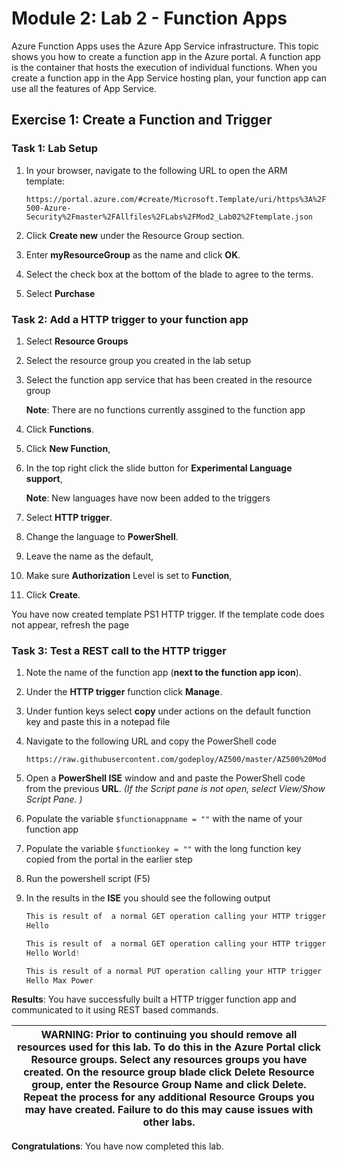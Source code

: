 
# Module 2: Lab 2 - Function Apps


Azure Function Apps uses the Azure App Service infrastructure. This topic shows you how to create a function app in the Azure portal. A function app is the container that hosts the execution of individual functions. When you create a function app in the App Service hosting plan, your function app can use all the features of App Service.

## Exercise 1: Create a Function and Trigger

### Task 1: Lab Setup

1.  In your browser, navigate to the following URL to open the ARM template:

    ```cli
    https://portal.azure.com/#create/Microsoft.Template/uri/https%3A%2F%2Fraw.githubusercontent.com%2FMicrosoftLearning%2FAZ-500-Azure-Security%2Fmaster%2FAllfiles%2FLabs%2FMod2_Lab02%2Ftemplate.json
    ```

2.  Click **Create new** under the Resource Group section.
3.  Enter **myResourceGroup** as the name and click **OK**.
4.  Select the check box at the bottom of the blade to agree to the terms.
5.  Select **Purchase**


### Task 2: Add a HTTP trigger to your function app

1.  Select **Resource Groups**

1.  Select the resource group you created in the lab setup

1.  Select the function app service that has been created in the resource group

     **Note**: There are no functions currently assgined to the function app


1.  Click **Functions**.

1.  Click **New Function**,

1.  In the top right click the slide button for **Experimental Language support**,

    **Note**: New languages have now been added to the triggers


1.  Select **HTTP trigger**.

1.  Change the language to **PowerShell**.

1.  Leave the name as the default,

1.  Make sure **Authorization** Level is set to **Function**,

1.  Click **Create**.

 You have now created template PS1 HTTP trigger. If the template code does not appear, refresh the page 

### Task 3: Test a REST call to the HTTP trigger

1.  Note the name of the function app (**next to the function app icon**).

1.  Under the **HTTP trigger** function click **Manage**.

1.  Under funtion keys select **copy** under actions on the default function key and paste this in a notepad file

1.  Navigate to the following URL and copy the PowerShell code
    
    ```cli
    https://raw.githubusercontent.com/godeploy/AZ500/master/AZ500%20Mod2%20Lab%202/RESTgetHTTPtrigger.ps1
    ```

1.  Open a **PowerShell ISE** window and and paste the PowerShell code from the previous **URL**.  *(If the Script pane is not open, select View/Show Script Pane. )*

1.  Populate the variable `$functionappname = ""` with the name of your function app

1.  Populate the variable `$functionkey = ""` with the long function key copied from the portal in the earlier step

1.  Run the powershell script (F5)

1.  In the results in the **ISE** you should see the following output

    ```powershell
    This is result of  a normal GET operation calling your HTTP trigger
    Hello 

    This is result of  a normal GET operation calling your HTTP trigger with an extra parameter passed to the trigger
    Hello World!

    This is result of a normal PUT operation calling your HTTP trigger that feeds a hash table converted to JSON to the HTTP triggger
    Hello Max Power
    ```

**Results**: You have successfully built a HTTP trigger function app and communicated to it using REST based commands.


| WARNING: Prior to continuing you should remove all resources used for this lab.  To do this in the **Azure Portal** click **Resource groups**.  Select any resources groups you have created.  On the resource group blade click **Delete Resource group**, enter the Resource Group Name and click **Delete**.  Repeat the process for any additional Resource Groups you may have created. **Failure to do this may cause issues with other labs.** |
| --- |

**Congratulations**: You have now completed this lab.
